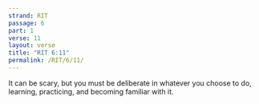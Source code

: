 ```yaml
---
strand: RIT
passage: 6
part: 1
verse: 11
layout: verse
title: "RIT 6:11"
permalink: /RIT/6/11/
---
```

It can be scary, but you must be deliberate in whatever you choose to do, learning, practicing, and becoming familiar with it.
